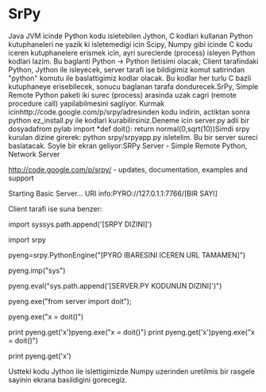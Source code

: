 # SrPy

Java JVM icinde Python kodu isletebilen Jython, C kodlari kullanan
Python kutuphaneleri ne yazik ki isletemedigi icin Scipy, Numpy gibi
icinde C kodu iceren kutuphanelere erismek icin, ayri sureclerde
(process) isleyen Python kodlari lazim. Bu baglanti Python -> Python
iletisimi olacak; Client tarafindaki Python, Jython ile isleyecek,
server tarafi ise bildigimiz komut satirindan "python" komutu ile
baslattigimiz kodlar olacak. Bu kodlar her turlu C bazli kutuphaneye
erisebilecek, sonucu baglanan tarafa dondurecek.SrPy, Simple Remote
Python paketi iki surec (process) arasinda uzak cagri (remote
procedure call) yapilabilmesini sagliyor. Kurmak
icinhttp://code.google.com/p/srpy/adresinden kodu indirin, actiktan
sonra python ez_install.py ile kodlari kurabilirsiniz.Deneme icin
server.py adli bir dosyadafrom pylab import *def doit(): return
normal(0,sqrt(10))Simdi srpy kurulan dizine girerek: python
srpy/srpyapp.py isletelim. Bu bir server sureci baslatacak. Soyle bir
ekran geliyor:SRPy Server - Simple Remote Python, Network
Server

http://code.google.com/p/srpy/ - updates, documentation,
examples and support

Starting Basic Server...
URI info:PYRO://127.0.1.1:7766/[BIR SAYI]

Client tarafi ise suna benzer:

import syssys.path.append('[SRPY DIZINI]')

import srpy

pyeng=srpy.PythonEngine("[PYRO IBARESINI ICEREN URL TAMAMEN]")

pyeng.imp("sys")

pyeng.eval("sys.path.append('[SERVER.PY KODUNUN DIZINI]')")

pyeng.exe("from server import doit");

pyeng.exe("x = doit()")

print pyeng.get('x')pyeng.exe("x = doit()")
print pyeng.get('x')pyeng.exe("x = doit()")

print pyeng.get('x')

Ustteki kodu Jython ile islettigimizde Numpy uzerinden uretilmis bir
rasgele sayinin ekrana basildigini gorecegiz.





